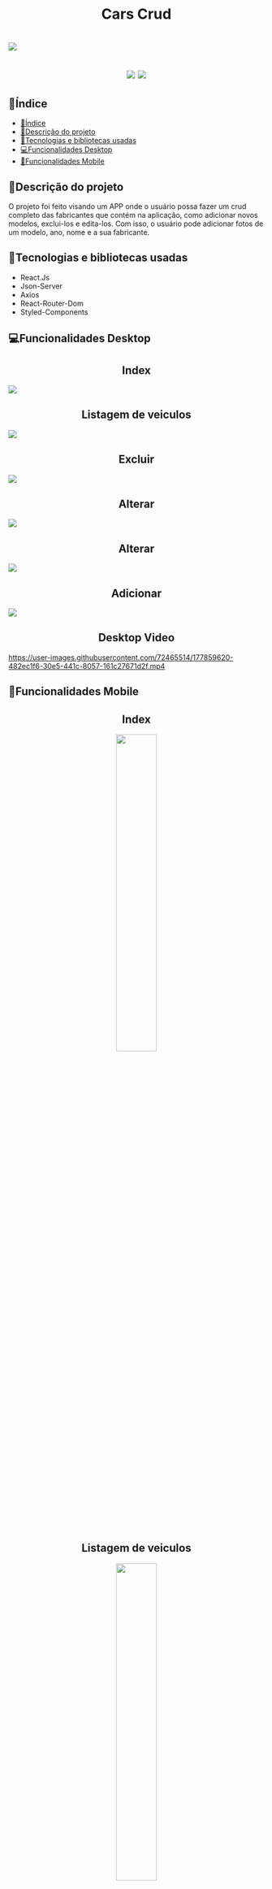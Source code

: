 
<h1 align="center">Cars Crud<h1/>
<img src="https://i.ibb.co/M9ctfzk/BANNER-APP.png"/>

<p align="center">
<img src="https://img.shields.io/badge/Status-Conclu%C3%ADdo-green"/>
<img src="https://img.shields.io/badge/Data%20de%20finaliza%C3%A7%C3%A3o%20do%20projeto-07%2F07%2F2022-blue"/>
</p>
 
 ## 📖Índice
 * [📖Índice](#índice)
 * [📒Descrição do projeto](#descrição-do-projeto)
 * [🔧Tecnologias e bibliotecas usadas](#tecnologias-e-bibliotecas-usadas)
 * [💻Funcionalidades Desktop](#funcionalidades-desktop)
 * [📱Funcionalidades Mobile](#funcionalidades-mobile)
 
 ## 📒Descrição do projeto
 <p>O projeto foi feito visando um APP onde o usuário possa fazer um crud completo das fabricantes que contém na aplicação, como adicionar novos modelos, exclui-los e edita-los. Com isso, o usuário pode adicionar fotos de um modelo, ano, nome e a sua fabricante.</p>
 
 ## 🔧Tecnologias e bibliotecas usadas
 <ul>
   <li>React.Js</li>
   <li>Json-Server</li>
   <li>Axios</li>
   <li>React-Router-Dom</li>
   <li>Styled-Components</li>
 </ul>
 
 ## 💻Funcionalidades Desktop
<h2 align="center">Index</h2> 
 <img src="https://github.com/Lucaszxx/Cars-Crud/blob/master/ReadMeFiles/Home%20Desktop.png"/>
<h2 align="center">Listagem de veiculos</h2>
 <img src="https://github.com/Lucaszxx/Cars-Crud/blob/master/ReadMeFiles/Listagem%20dos%20carros%20de%20uma%20fabricante.png"/>
<h2 align="center">Excluir</h2>
 <img src="https://github.com/Lucaszxx/Cars-Crud/blob/master/ReadMeFiles/Excluir%20carro.png"/>
<h2 align="center">Alterar</h2>
 <img src="https://github.com/Lucaszxx/Cars-Crud/blob/master/ReadMeFiles/Alterar%20Carro%201.png"/>
<h2 align="center">Alterar</h2>
 <img src="https://github.com/Lucaszxx/Cars-Crud/blob/master/ReadMeFiles/alterar%20carro%202.png"/>
<h2 align="center">Adicionar</h2>
 <img src="https://github.com/Lucaszxx/Cars-Crud/blob/master/ReadMeFiles/Adicionar%20Carro.png"/>

<h2 align="center">Desktop Video</h2>

https://user-images.githubusercontent.com/72465514/177859620-482ec1f6-30e5-441c-8057-161c27671d2f.mp4

## 📱Funcionalidades Mobile
<h2 align="center">Index</h2> 
 <p align="center">
 <img width="40%" src="https://github.com/Lucaszxx/Cars-Crud/blob/master/ReadMeFiles/Home%20mobile.jpg"/>
 </p>
<h2 align="center">Listagem de veiculos</h2>
 <p align="center">
 <img align="center" width="40%" src="https://github.com/Lucaszxx/Cars-Crud/blob/master/ReadMeFiles/Listagem%20mobile.jpg"/>
 </p>
<h2 align="center">Alterar</h2>
 <p align="center">
 <img align="center" width="40%" src="https://github.com/Lucaszxx/Cars-Crud/blob/master/ReadMeFiles/Alterar%20Mobile.jpg"/>
 </p>
 <h2 align="center">Adicionar</h2>
 <p align="center">
 <img align="center" width="40%" src="https://github.com/Lucaszxx/Cars-Crud/blob/master/ReadMeFiles/Adicionar%20Mobile.jpg"/>
 </p>
 
 <h2 align="center">Mobile Video</h2>
 
 <div align="center">
 
 https://user-images.githubusercontent.com/72465514/177871930-d8933985-0699-4c60-b1f6-516ee3c9ace3.mp4
 </div>




 
 

